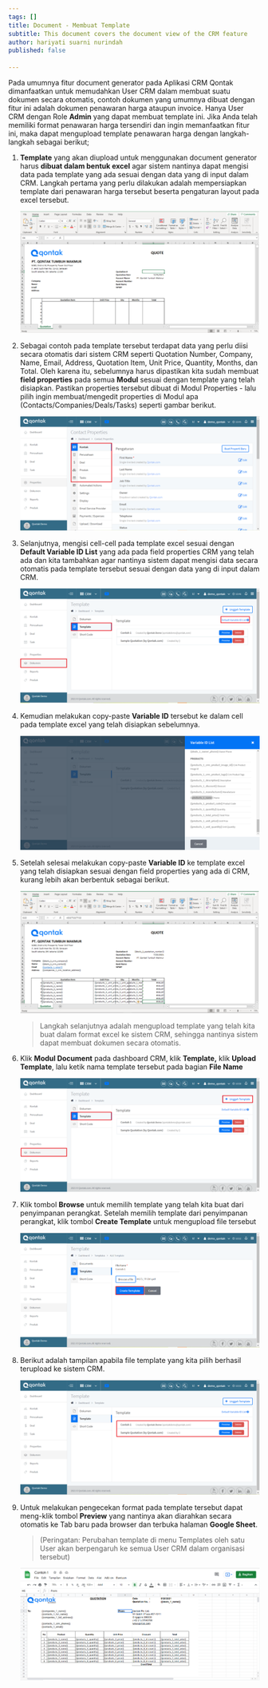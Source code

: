 ```yaml
---
tags: []
title: Document - Membuat Template
subtitle: This document covers the document view of the CRM feature
author: hariyati suarni nurindah
published: false

---
```

Pada umumnya fitur document generator pada Aplikasi CRM Qontak dimanfaatkan untuk memudahkan User CRM dalam membuat suatu dokumen secara otomatis, contoh dokumen yang umumnya dibuat dengan fitur ini adalah dokumen penawaran harga ataupun invoice. Hanya User CRM dengan Role **Admin** yang dapat membuat template ini. Jika Anda telah memiliki format penawaran harga tersendiri dan ingin memanfaatkan fitur ini, maka dapat mengupload template penawaran harga dengan langkah-langkah sebagai berikut;

1. **Template** yang akan diupload untuk menggunakan document generator harus **dibuat dalam bentuk excel** agar sistem nantinya dapat mengisi data pada template yang ada sesuai dengan data yang di input dalam CRM. Langkah pertama yang perlu dilakukan adalah mempersiapkan template dari penawaran harga tersebut beserta pengaturan layout pada excel tersebut.

   ![](/uploads/properties-template.PNG)
2. Sebagai contoh pada template tersebut terdapat data yang perlu diisi secara otomatis dari sistem CRM seperti Quotation Number, Company, Name, Email, Address, Quotation Item, Unit Price, Quantity, Months, dan Total. Oleh karena itu, sebelumnya harus dipastikan kita sudah membuat **field properties** pada semua **Modul** sesuai dengan template yang telah disiapkan. Pastikan properties tersebut dibuat di Modul Properties - lalu pilih ingin membuat/mengedit properties di Modul apa (Contacts/Companies/Deals/Tasks) seperti gambar berikut.

   ![](/uploads/properties-template1.PNG)
3. Selanjutnya, mengisi cell-cell pada template excel sesuai dengan **Default Variable ID List** yang ada pada field properties CRM yang telah ada dan kita tambahkan agar nantinya sistem dapat mengisi data secara otomatis pada template tersebut sesuai dengan data yang di input dalam CRM.

   ![](/uploads/properties-template2.PNG)
4. Kemudian melakukan copy-paste **Variable ID** tersebut ke dalam cell pada template excel yang telah disiapkan sebelumnya.

   ![](/uploads/properties-template3.PNG)
5. Setelah selesai melakukan copy-paste **Variable ID** ke template excel yang telah disiapkan sesuai dengan field properties yang ada di CRM, kurang lebih akan berbentuk sebagai berikut.

   ![](/uploads/properties-template4.PNG)

   > Langkah selanjutnya adalah mengupload template yang telah kita buat dalam format excel ke sistem CRM, sehingga nantinya sistem dapat membuat dokumen secara otomatis.
6. Klik **Modul Document** pada dashboard CRM, klik **Template,** klik **Upload Template**, lalu ketik nama template tersebut pada bagian **File Name**

   ![](/uploads/properties-template5.PNG)
7. Klik tombol **Browse** untuk memilih template yang telah kita buat dari penyimpanan perangkat. Setelah memilih template dari penyimpanan perangkat, klik tombol **Create Template** untuk mengupload file tersebut

   ![](/uploads/properties-template6.PNG)
8. Berikut adalah tampilan apabila file template yang kita pilih berhasil terupload ke sistem CRM.

   ![](/uploads/properties-template7.PNG)
9. Untuk melakukan pengecekan format pada template tersebut dapat meng-klik tombol **Preview** yang nantinya akan diarahkan secara otomatis ke Tab baru pada browser dan terbuka halaman **Google Sheet**.

   > (Peringatan: Perubahan template di menu Templates oleh satu User akan berpengaruh ke semua User CRM dalam organisasi tersebut)

   ![](/uploads/properties-template8.PNG)